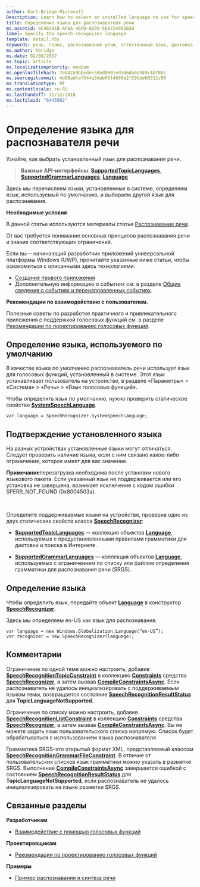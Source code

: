 ```yaml
---
author: Karl-Bridge-Microsoft
Description: Learn how to select an installed language to use for speech recognition.
title: Определение языка для распознавателя речи
ms.assetid: 4C463A1B-AF6A-46FD-A839-5D6724955B38
label: Specify the speech recognizer language
template: detail.hbs
keywords: речь, голос, распознавание речи, естественный язык, диктовка, ввод, взаимодействие с пользователем
ms.author: kbridge
ms.date: 02/08/2017
ms.topic: article
ms.localizationpriority: medium
ms.openlocfilehash: 7e042a9bbedee3ded0601eda06da8e349c4b788c
ms.sourcegitcommit: 4d88adfaf544a3dab05f4660e2f59bbe60311c00
ms.translationtype: MT
ms.contentlocale: ru-RU
ms.lasthandoff: 11/12/2018
ms.locfileid: "6445902"
---
```

# <a name="specify-the-speech-recognizer-language"></a>Определение языка для распознавателя речи


Узнайте, как выбрать установленный язык для распознавания речи.

> **Важные API-интерфейсы**: [**SupportedTopicLanguages**](https://msdn.microsoft.com/library/windows/apps/dn653251), [**SupportedGrammarLanguages**](https://msdn.microsoft.com/library/windows/apps/dn653250), [**Language**](https://msdn.microsoft.com/library/windows/apps/br206804)


Здесь мы перечисляем языки, установленные в системе, определяем язык, используемый по умолчанию, и выбираем другой язык для распознавания.

**Необходимые условия**

В данной статье используются материалы статьи [Распознавание речи](speech-recognition.md).

От вас требуется понимание основных принципов распознавания речи и знание соответствующих ограничений.

Если вы— начинающий разработчик приложений универсальной платформы Windows (UWP), прочитайте указанные ниже статьи, чтобы ознакомиться с описанными здесь технологиями.

-   [Создание первого приложения](https://msdn.microsoft.com/library/windows/apps/bg124288)
-   Дополнительную информацию о событиях см. в разделе [Общие сведения о событиях и перенаправленных событиях](https://msdn.microsoft.com/library/windows/apps/mt185584).

**Рекомендации по взаимодействию с пользователем.**

Полезные советы по разработке практичного и привлекательного приложения с поддержкой голосовых функций см. в разделе [Рекомендации по проектированию голосовых функций](https://msdn.microsoft.com/library/windows/apps/dn596121).

## <a name="identify-the-default-language"></a>Определение языка, используемого по умолчанию


В качестве языка по умолчанию распознаватель речи использует язык для голосовых функций, установленный в системе. Этот язык устанавливает пользователь на устройстве, в разделе «Параметры» &gt; «Система» &gt; «Речь» &gt; «Язык голосовых функций».

Чтобы определить язык по умолчанию, нужно проверить статическое свойство [**SystemSpeechLanguage**](https://msdn.microsoft.com/library/windows/apps/dn653252).

```CSharp
var language = SpeechRecognizer.SystemSpeechLanguage; 
```

## <a name="confirm-an-installed-language"></a>Подтверждение установленного языка


На разных устройствах установленные языки могут отличаться. Следует проверить наличие языка, если с ним связано какое-либо ограничение, которое имеет для вас значение.

**Примечание**перезагрузка необходима после установки нового языкового пакета. Если указанный язык не поддерживается или его установка не завершена, возникает исключение с кодом ошибки SPERR\_NOT\_FOUND (0x8004503a).

 

Определите поддерживаемые языки на устройстве, проверив одно из двух статических свойств класса [**SpeechRecognizer**](https://msdn.microsoft.com/library/windows/apps/dn653226):

-   [**SupportedTopicLanguages**](https://msdn.microsoft.com/library/windows/apps/dn653251) — коллекция объектов [**Language**](https://msdn.microsoft.com/library/windows/apps/br206804), используемых с предустановленными правилами грамматики для диктовки и поиска в Интернете.

-   [**SupportedGrammarLanguages**](https://msdn.microsoft.com/library/windows/apps/dn653250) — коллекция объектов [**Language**](https://msdn.microsoft.com/library/windows/apps/br206804), используемых с ограничением по списку или файлом определения грамматики для распознавания речи (SRGS).

## <a name="specify-a-language"></a>Определение языка


Чтобы определить язык, передайте объект [**Language**](https://msdn.microsoft.com/library/windows/apps/br206804) в конструктор [**SpeechRecognizer**](https://msdn.microsoft.com/library/windows/apps/dn653226).

Здесь мы определяем en-US как язык для распознавания.


```CSharp
var language = new Windows.Globalization.Language(“en-US”); 
var recognizer = new SpeechRecognizer(language); 
```

## <a name="remarks"></a>Комментарии


Ограничение по одной теме можно настроить, добавив [**SpeechRecognitionTopicConstraint**](https://msdn.microsoft.com/library/windows/apps/dn631446) в коллекцию [**Constraints**](https://msdn.microsoft.com/library/windows/apps/dn653241) средства [**SpeechRecognizer**](https://msdn.microsoft.com/library/windows/apps/dn653226), а затем вызвав [**CompileConstraintsAsync**](https://msdn.microsoft.com/library/windows/apps/dn653240). Если распознаватель не удалось инициализировать с поддерживаемым языком темы, возвращается состояние [**SpeechRecognitionResultStatus**](https://msdn.microsoft.com/library/windows/apps/dn631433) для **TopicLanguageNotSupported**.

Ограничение по списку можно настроить, добавив [**SpeechRecognitionListConstraint**](https://msdn.microsoft.com/library/windows/apps/dn631421) в коллекцию [**Constraints**](https://msdn.microsoft.com/library/windows/apps/dn653241) средства [**SpeechRecognizer**](https://msdn.microsoft.com/library/windows/apps/dn653226), а затем вызвав [**CompileConstraintsAsync**](https://msdn.microsoft.com/library/windows/apps/dn653240). Вы не можете задать язык пользовательского списка напрямую. Список будет обрабатываться с использованием языка распознавателя.

Грамматика SRGS–это открытый формат XML, представляемый классом [**SpeechRecognitionGrammarFileConstraint**](https://msdn.microsoft.com/library/windows/apps/dn631412). В отличие от пользовательских списков язык грамматики можно указать в разметке SRGS. Выполнение [**CompileConstraintsAsync**](https://msdn.microsoft.com/library/windows/apps/dn653240) завершается ошибкой с состоянием [**SpeechRecognitionResultStatus**](https://msdn.microsoft.com/library/windows/apps/dn631433) для **TopicLanguageNotSupported**, если распознаватель не удалось инициализировать на языке разметки SRGS.

## <a name="related-articles"></a>Связанные разделы

**Разработчикам**

* [Взаимодействие с помощью голосовых функций](speech-interactions.md)

**Проектировщикам**

* [Рекомендации по проектированию голосовых функций](https://msdn.microsoft.com/library/windows/apps/dn596121)

**Примеры**

* [Пример распознавания и синтеза речи](http://go.microsoft.com/fwlink/p/?LinkID=619897)
 

 




